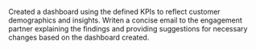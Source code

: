 Created a dashboard using the defined KPIs to reflect customer demographics and insights.
Writen a concise email to the engagement partner explaining the findings and providing suggestions for necessary changes based on the dashboard  created.
